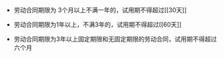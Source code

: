 - 劳动合同期限为 3个月以上不满一年的，试用期不得超过[[30天]]

- 劳动合同期限为1年以上，不满3年的，试用期不得超过[[60天]]

- 劳动合同期限为3年以上固定期限和无固定期限的劳动合同，试用期不得超过六个月